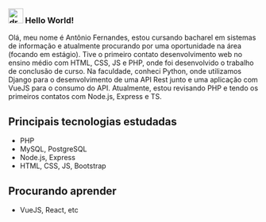 ### <img src="https://media.giphy.com/media/hvRJCLFzcasrR4ia7z/giphy.gif" alt="drawing" width="30"/> Hello World! 

Olá, meu nome é Antônio Fernandes, estou cursando bacharel em sistemas de informação e atualmente procurando por uma oportunidade na área (focando em estágio). Tive o primeiro contato desenvolvimento web no ensino médio com HTML, CSS, JS e PHP, onde foi desenvolvido o trabalho de conclusão de curso. Na faculdade, conheci Python, onde utilizamos Django para o desenvolvimento de uma API Rest junto e uma aplicação com VueJS para o consumo do API. Atualmente, estou revisando PHP e tendo os primeiros contatos com Node.js, Express e TS.

## Principais tecnologias estudadas
* PHP
* MySQL, PostgreSQL
* Node.js, Express
* HTML, CSS, JS, Bootstrap

## Procurando aprender
* VueJS, React, etc
